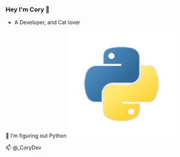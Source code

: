 ### Hey I'm Cory 👋

- A Developer, and Cat lover

🌱 I’m figuring out Python 
![Python Logo](https://raw.githubusercontent.com/github/explore/80688e429a7d4ef2fca1e82350fe8e3517d3494d/topics/python/python.png)


📫 @_CoryDev
<!--
**Coryf65/Coryf65** is a ✨ _special_ ✨ repository because its `README.md` (this file) appears on your GitHub profile.

Here are some ideas to get you started:

- 🔭 I’m currently working on ...
- 🌱 I’m currently learning ...
- 👯 I’m looking to collaborate on ...
- 🤔 I’m looking for help with ...
- 💬 Ask me about ...
- 📫 How to reach me: ...
- 😄 Pronouns: ...
- ⚡ Fun fact: ...
-->
